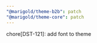 ```yaml
---
"@marigold/theme-b2b": patch
"@marigold/theme-core": patch
---
```


chore[DST-121]: add font to theme
